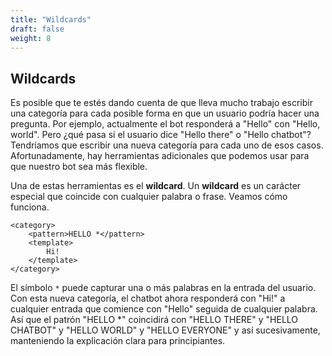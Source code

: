 ```yaml
---
title: "Wildcards"
draft: false
weight: 8
---
```


## Wildcards
Es posible que te estés dando cuenta de que lleva mucho trabajo escribir una categoría para cada posible forma en que un usuario podría hacer una pregunta. Por ejemplo, actualmente el bot responderá a "Hello" con "Hello, world". Pero ¿qué pasa si el usuario dice "Hello there" o "Hello chatbot"? Tendríamos que escribir una nueva categoría para cada uno de esos casos. Afortunadamente, hay herramientas adicionales que podemos usar para que nuestro bot sea más flexible.

Una de estas herramientas es el **wildcard**. Un **wildcard** es un carácter especial que coincide con cualquier palabra o frase. Veamos cómo funciona.

```
<category>
    <pattern>HELLO *</pattern>
    <template>
        Hi!
    </template>
</category>
```

El símbolo `*` puede capturar una o más palabras en la entrada del usuario. Con esta nueva categoría, el chatbot ahora responderá con "Hi!" a cualquier entrada que comience con "Hello" seguida de cualquier palabra. Así que el patrón "HELLO *" coincidirá con "HELLO THERE" y "HELLO CHATBOT" y "HELLO WORLD" y "HELLO EVERYONE" y así sucesivamente, manteniendo la explicación clara para principiantes.